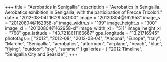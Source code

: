+++
title = "Aerobatics in Senigallia"
description = "Aerobatics in Senigallia. Aerobatics exhibition in Senigallia, with the participation of Frecce Tricolori."
date = "2012-08-04T16:29:58.000"
image = "20120804@162958"
image_s = "20120804@162958-s"
image_width_s = "199"
image_height_s = "300"
image_xl = "20120804@162958-xl"
image_width_xl = "511"
image_height_xl = "768"
gps_latitude = "43.7218611166667"
gps_longitude = "13.21716945"
phototags = [ "2012", "2012-08", "2012-08-04", "Ancona", "Europe", "Italy", "Marche", "Senigallia", "aerobatics", "afternoon", "airplane", "beach", "blue", "flying", "outdoor", "sky", "summer" ]
galleries = [ "2012 Timeline", "Senigallia City and Seaside" ]
+++
